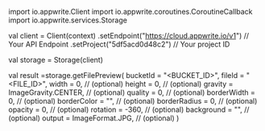 import io.appwrite.Client
import io.appwrite.coroutines.CoroutineCallback
import io.appwrite.services.Storage

val client = Client(context)
    .setEndpoint("https://cloud.appwrite.io/v1") // Your API Endpoint
    .setProject("5df5acd0d48c2") // Your project ID

val storage = Storage(client)

val result =storage.getFilePreview(
    bucketId = "<BUCKET_ID>", 
    fileId = "<FILE_ID>", 
    width = 0, // (optional)
    height = 0, // (optional)
    gravity = ImageGravity.CENTER, // (optional)
    quality = 0, // (optional)
    borderWidth = 0, // (optional)
    borderColor = "", // (optional)
    borderRadius = 0, // (optional)
    opacity = 0, // (optional)
    rotation = -360, // (optional)
    background = "", // (optional)
    output = ImageFormat.JPG, // (optional)
)